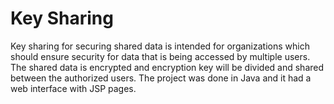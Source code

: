 # Key Sharing

Key sharing for securing shared data is intended for organizations which should ensure security for data that is being accessed by multiple users. The shared data is encrypted and encryption key will be divided and shared between the authorized users. The project was done in Java and it had a web interface with JSP pages. 
